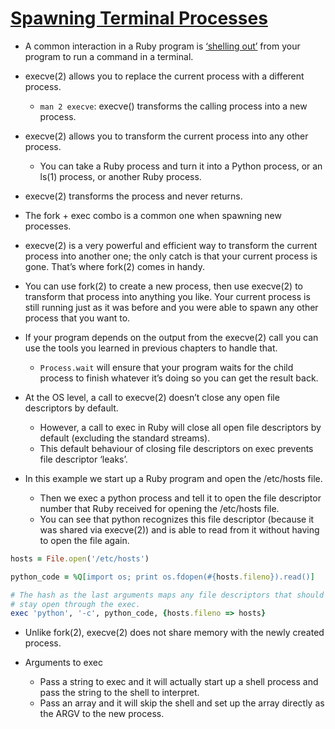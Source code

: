 # [Spawning Terminal Processes](https://workingwithruby.com/wwup/spawning/)

+ A common interaction in a Ruby program is [‘shelling out’](https://stackoverflow.com/questions/28628985/what-does-shell-out-or-shelling-out-mean) from your program to run a command in a terminal.

+ execve(2) allows you to replace the current process with a different process.
    + `man 2 execve`: execve() transforms the calling process into a new process.

+ execve(2) allows you to transform the current process into any other process.
    + You can take a Ruby process and turn it into a Python process, or an ls(1) process, or another Ruby process.

+ execve(2) transforms the process and never returns.

+ The fork + exec combo is a common one when spawning new processes.

+ execve(2) is a very powerful and efficient way to transform the current process into another one; the only catch is that your current process is gone. That’s where fork(2) comes in handy.

+ You can use fork(2) to create a new process, then use execve(2) to transform that process into anything you like. Your current process is still running just as it was before and you were able to spawn any other process that you want to.

+ If your program depends on the output from the execve(2) call you can use the tools you learned in previous chapters to handle that.
    + `Process.wait` will ensure that your program waits for the child process to finish whatever it’s doing so you can get the result back.

+ At the OS level, a call to execve(2) doesn’t close any open file descriptors by default.
    + However, a call to exec in Ruby will close all open file descriptors by default (excluding the standard streams).
    + This default behaviour of closing file descriptors on exec prevents file descriptor ‘leaks’.

+ In this example we start up a Ruby program and open the /etc/hosts file.
    + Then we exec a python process and tell it to open the file descriptor number that Ruby received for opening the /etc/hosts file.
    + You can see that python recognizes this file descriptor (because it was shared via execve(2)) and is able to read from it without having to open the file again.
```ruby
hosts = File.open('/etc/hosts')

python_code = %Q[import os; print os.fdopen(#{hosts.fileno}).read()]

# The hash as the last arguments maps any file descriptors that should
# stay open through the exec.
exec 'python', '-c', python_code, {hosts.fileno => hosts}
```

+ Unlike fork(2), execve(2) does not share memory with the newly created process.

+ Arguments to exec
    + Pass a string to exec and it will actually start up a shell process and pass the string to the shell to interpret.
    + Pass an array and it will skip the shell and set up the array directly as the ARGV to the new process.


